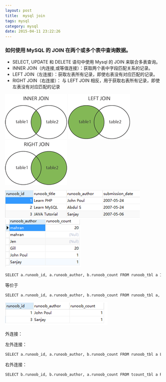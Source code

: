 ```yaml
---
layout: post
title:  mysql join
tags: mysql
category: mysql
date: 2015-04-11 23:22:26
---
```


### 如何使用 MySQL 的 JOIN 在两个或多个表中查询数据。
- SELECT, UPDATE 和 DELETE 语句中使用 Mysql 的 JOIN 来联合多表查询。
- INNER JOIN（内连接,或等值连接）：获取两个表中字段匹配关系的记录。
- LEFT JOIN（左连接）：获取左表所有记录，即使右表没有对应匹配的记录。
- RIGHT JOIN（右连接）： 与 LEFT JOIN 相反，用于获取右表所有记录，即使左表没有对应匹配的记录


![]( https://raw.githubusercontent.com/winterthinklinux/mdpics/master/images/mysql/img_innerjoin.gif)
![]( https://raw.githubusercontent.com/winterthinklinux/mdpics/master/images/mysql/img_leftjoin.gif)
![]( https://raw.githubusercontent.com/winterthinklinux/mdpics/master/images/mysql/img_rightjoin.gif)


![]( https://raw.githubusercontent.com/winterthinklinux/mdpics/master/images/mysql/runoob_tbl.png)
![]( https://raw.githubusercontent.com/winterthinklinux/mdpics/master/images/mysql/tcount_tbl.png)
```bash
SELECT a.runoob_id, a.runoob_author, b.runoob_count FROM runoob_tbl a INNER JOIN tcount_tbl b ON a.runoob_author = b.runoob_author;
```
等价于
```bash
SELECT a.runoob_id, a.runoob_author, b.runoob_count FROM runoob_tbl a, tcount_tbl b WHERE a.runoob_author = b.runoob_author;
```
![]( https://raw.githubusercontent.com/winterthinklinux/mdpics/master/images/mysql/inner_join..png)


外连接：

左外连接：
```bash
SELECT a.runoob_id, a.runoob_author, b.runoob_count FROM runoob_tbl a LEFT JOIN tcount_tbl b ON a.runoob_author = b.runoob_author;
```
右外连接：
```bash
SELECT b.runoob_id, b.runoob_author, a.runoob_count FROM tcount_tbl a RIGHT JOIN runoob_tbl b ON a.runoob_author = b.runoob_author;
```
